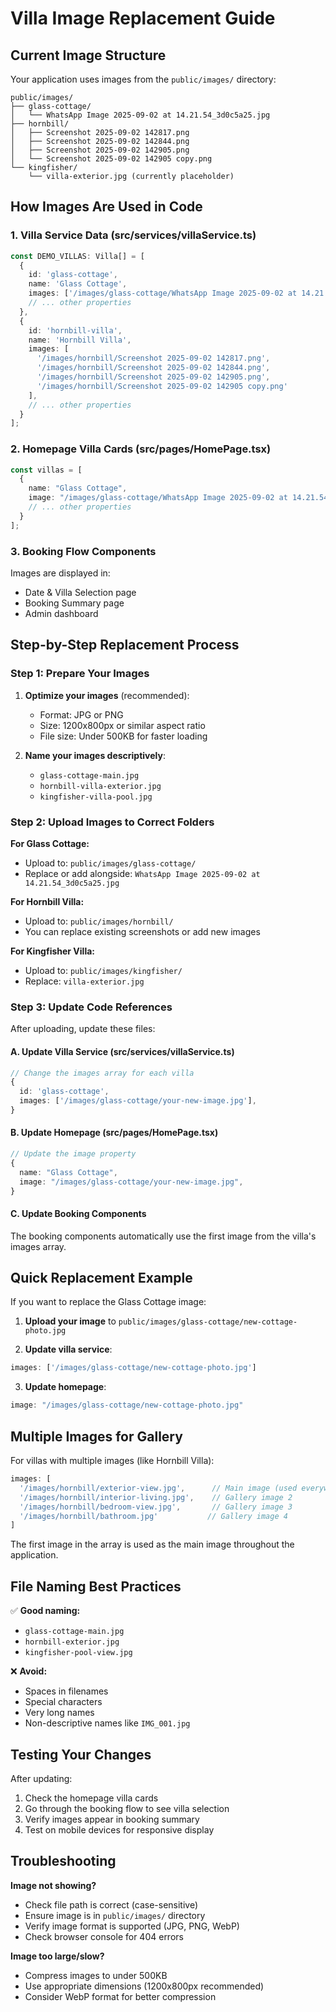# Villa Image Replacement Guide

## Current Image Structure

Your application uses images from the `public/images/` directory:

```
public/images/
├── glass-cottage/
│   └── WhatsApp Image 2025-09-02 at 14.21.54_3d0c5a25.jpg
├── hornbill/
│   ├── Screenshot 2025-09-02 142817.png
│   ├── Screenshot 2025-09-02 142844.png
│   ├── Screenshot 2025-09-02 142905.png
│   └── Screenshot 2025-09-02 142905 copy.png
└── kingfisher/
    └── villa-exterior.jpg (currently placeholder)
```

## How Images Are Used in Code

### 1. Villa Service Data (src/services/villaService.ts)
```typescript
const DEMO_VILLAS: Villa[] = [
  {
    id: 'glass-cottage',
    name: 'Glass Cottage',
    images: ['/images/glass-cottage/WhatsApp Image 2025-09-02 at 14.21.54_3d0c5a25.jpg'],
    // ... other properties
  },
  {
    id: 'hornbill-villa',
    name: 'Hornbill Villa',
    images: [
      '/images/hornbill/Screenshot 2025-09-02 142817.png',
      '/images/hornbill/Screenshot 2025-09-02 142844.png',
      '/images/hornbill/Screenshot 2025-09-02 142905.png',
      '/images/hornbill/Screenshot 2025-09-02 142905 copy.png'
    ],
    // ... other properties
  }
];
```

### 2. Homepage Villa Cards (src/pages/HomePage.tsx)
```typescript
const villas = [
  {
    name: "Glass Cottage",
    image: "/images/glass-cottage/WhatsApp Image 2025-09-02 at 14.21.54_3d0c5a25.jpg",
    // ... other properties
  }
];
```

### 3. Booking Flow Components
Images are displayed in:
- Date & Villa Selection page
- Booking Summary page
- Admin dashboard

## Step-by-Step Replacement Process

### Step 1: Prepare Your Images
1. **Optimize your images** (recommended):
   - Format: JPG or PNG
   - Size: 1200x800px or similar aspect ratio
   - File size: Under 500KB for faster loading

2. **Name your images descriptively**:
   - `glass-cottage-main.jpg`
   - `hornbill-villa-exterior.jpg`
   - `kingfisher-villa-pool.jpg`

### Step 2: Upload Images to Correct Folders

**For Glass Cottage:**
- Upload to: `public/images/glass-cottage/`
- Replace or add alongside: `WhatsApp Image 2025-09-02 at 14.21.54_3d0c5a25.jpg`

**For Hornbill Villa:**
- Upload to: `public/images/hornbill/`
- You can replace existing screenshots or add new images

**For Kingfisher Villa:**
- Upload to: `public/images/kingfisher/`
- Replace: `villa-exterior.jpg`

### Step 3: Update Code References

After uploading, update these files:

#### A. Update Villa Service (src/services/villaService.ts)
```typescript
// Change the images array for each villa
{
  id: 'glass-cottage',
  images: ['/images/glass-cottage/your-new-image.jpg'],
}
```

#### B. Update Homepage (src/pages/HomePage.tsx)
```typescript
// Update the image property
{
  name: "Glass Cottage",
  image: "/images/glass-cottage/your-new-image.jpg",
}
```

#### C. Update Booking Components
The booking components automatically use the first image from the villa's images array.

## Quick Replacement Example

If you want to replace the Glass Cottage image:

1. **Upload your image** to `public/images/glass-cottage/new-cottage-photo.jpg`

2. **Update villa service**:
```typescript
images: ['/images/glass-cottage/new-cottage-photo.jpg']
```

3. **Update homepage**:
```typescript
image: "/images/glass-cottage/new-cottage-photo.jpg"
```

## Multiple Images for Gallery

For villas with multiple images (like Hornbill Villa):

```typescript
images: [
  '/images/hornbill/exterior-view.jpg',      // Main image (used everywhere)
  '/images/hornbill/interior-living.jpg',    // Gallery image 2
  '/images/hornbill/bedroom-view.jpg',       // Gallery image 3
  '/images/hornbill/bathroom.jpg'           // Gallery image 4
]
```

The first image in the array is used as the main image throughout the application.

## File Naming Best Practices

✅ **Good naming:**
- `glass-cottage-main.jpg`
- `hornbill-exterior.jpg`
- `kingfisher-pool-view.jpg`

❌ **Avoid:**
- Spaces in filenames
- Special characters
- Very long names
- Non-descriptive names like `IMG_001.jpg`

## Testing Your Changes

After updating:
1. Check the homepage villa cards
2. Go through the booking flow to see villa selection
3. Verify images appear in booking summary
4. Test on mobile devices for responsive display

## Troubleshooting

**Image not showing?**
- Check file path is correct (case-sensitive)
- Ensure image is in `public/images/` directory
- Verify image format is supported (JPG, PNG, WebP)
- Check browser console for 404 errors

**Image too large/slow?**
- Compress images to under 500KB
- Use appropriate dimensions (1200x800px recommended)
- Consider WebP format for better compression